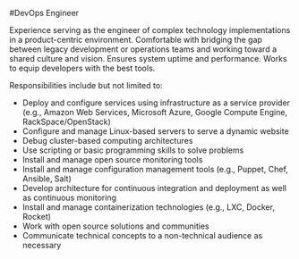 #DevOps Engineer

Experience serving as the engineer of complex technology implementations in a product-centric environment. Comfortable with bridging the gap between legacy development or operations teams and working toward a shared culture and vision. Ensures system uptime and performance. Works to equip developers with the best tools.

Responsibilities include but not limited to:
- Deploy and configure services using infrastructure as a service provider (e.g., Amazon Web Services, Microsoft Azure, Google Compute Engine, RackSpace/OpenStack)
- Configure and manage Linux-based servers to serve a dynamic website
- Debug cluster-based computing architectures
- Use scripting or basic programming skills to solve problems
- Install and manage open source monitoring tools
- Install and manage configuration management tools (e.g., Puppet, Chef, Ansible, Salt)
- Develop architecture for continuous integration and deployment as well as continuous monitoring
- Install and manage containerization technologies (e.g., LXC, Docker, Rocket)
- Work with open source solutions and communities
- Communicate technical concepts to a non-technical audience as necessary
